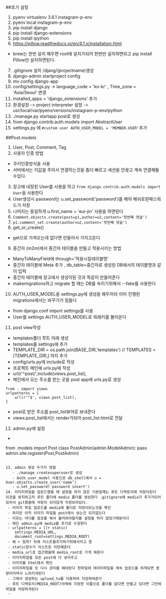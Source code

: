 ##초기 설정
1. pyenv virtualenv 3.6.1 instagram-p-env
2. pyenv local instagram-p-env
3. pip install django
4. pip install django-extensions
5. pip install ipython
6. https://pillow.readthedocs.io/en/4.1.x/installation.html
 - brew는 한번 설치 해두면 root에 설치가되어 한번만 설치하면되고 pip install Pillow만 설치하면된다.
7. .gitignore 설치 /djang/(projectname)생성
8. django-admin startproject config
9. mv config django-app
10. config/settings.py -> language_code = 'ko-kr' , Time_zone = 'Asia/Seoul' 변경
11. installed_apps = 'django_extensions' 추가
12. 환경설정 -> project interpreter 설정 -> usr/local/var/pyenv/versions/instagram-p-env/python
13. ./manage.py startapp post로 생성
14. from django.contrib.auth.models import AbstractUser
15. settings.py 에 ```#custom user
AUTH_USER_MODEL = 'MEMBER.USER'```추가


##Post.models

1. User, Post, Comment, Tag
2. 사용자 인증 방법
 - 쿠키인증방식을 사용
 - 서버에서는 키값을 주어서 연결하는것을 좀더 빠르고 세션을 안끊고 계속 연결해둘수있다.
3. 장고에 내장된 User를 사용을 하고 ```from django.contrib.auth.models import User```을 사용한다
4. User생성시 password는 u.set_password('password')를 해야 해쉬로된패스워드가 저장
5. 나머지는 동일하게 u.first_name = 'eui-jin' 사용을 하면된다
6. ```Comment.objects.create(post=p1,author=u2,content='첫번째 댓글')```
7. ```p1.comment_set.create(author=u2,content='첫번째 댓글')```
8. get_or_create()
 - get으로 가져오는데 없다면 만들어서 가지고온다
9. 중간자 (m2m)에서 중간자 테이블을 만들고 적용시키는 방법
 - ManyToManyField에 through='적용시킬테이블명'
 - 중간자 테이블에 Meta 추가 , db_table=중간자로 생성된 DB에서의 테이블명과 같이 입력
 - 중간자 테이블에 장고에서 생성이된 것과 똑같이 만들어준다
 - makemigrations하고 migrate 할 때는 DB를 속이기위해서 --fake를 사용한다
10. AUTH_USER_MODEL을 settings.py에 생성을 해두어라 이미 진행된 migrations에서는 바꾸기가 힘들다
  - from django.conf import settings를 사용
  - User를 settings.AUTH_USER_MODEL로 외래키를 불러온다
11. post view작성
  - templates폴더 루트 아래 생성
  - templates를 settings에 추가
  - TEMPLATE_DIR = os.path.join(BASE_DIR,'templates') // TEMPLATES = [TEMPLATE_DIR,] 까지 추가
  - config/urls.py에 include로 작성
  - 프로젝트 메인에 urls.py에 작성
  - url(r'^post/',include(views.post_list),
  - 메인에서 오는 주소를 받는 곳을 post app에 urls.py로 생성
```from django.conf.urls import url
from . import views
urlpatterns = [
    url(r'^$', views.post_list),
]
```

  - post로 받은 주소를 post_list뷰어로 보내준다
  - views.post_list에서는 render가되어 post_list.html로 전달
12. admin.py에 설정
- ```from django.contrib import admin
from .models import Post
class PostAdmin(admin.ModelAdmin):
    pass
admin.site.register(Post,PostAdmin)
```

13. admin 생성 두가지 방법
   - ./manage createsuperuser로 생성
   - Auth_user_model 사용으로 db_shell에서 u = User.objects.create_user('name')
   - u.set_password('password insert')
14. 이미지파일을 업로드했을 때 설정을 하지 않은 기본일때는 루트 디렉토리에 저장이된다 이것을 방지하고자 루트 폴더에 media 폴더를 생성한다 .gitignore에 media가 추가가되어있어서 git했을때 저장이 되지않게 지정되어있다.
 - 이미지 파일 업로드를 media에 폴더로 저장이되는것을 확인
 - 하지만 아직 이미지 파일을 post에서 보는건 되지않는다
 - 이유는 어디를 참조를 해서 불러와야될지를 설정을 하지 않았기때문이다
 - 메인 admin.py에 media를 추가로 수정한다
 - urlpatterns = []+ static(
    settings.MEDIA_URL,
    document_root=settings.MEDIA_ROOT)
 - 왜 + 일까? 뒤에 리스트를추가하기위해서라고 함
 - static함수가 리스트로 리턴해준다
 - media_url로 접근했을때 media_root로 가게 해준다
 - 이미지파일을 모든 post에 다 넣어주고
 - 이미지를 html에서 확인
 - 이미지파일을 또 다시 관리를 해야된다 한파일에 데이타파일을 계속 업로드를 하게되면 용량이커져서 느려지게된다 
 - 그래서 생성하는 upload_to를 이용하여 지정하여준다
 - 루트 디렉토리(MEDIA_ROOT)아래에 지정한 이름으로 폴더를 없다면 만들고 있다면 그안에 파일을 저장하게된다
 - 